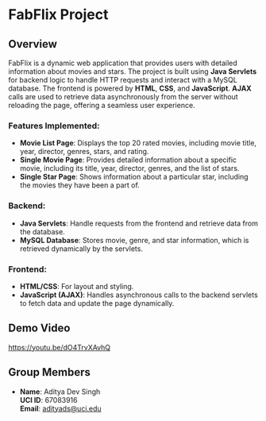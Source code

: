 # FabFlix Project

## Overview
FabFlix is a dynamic web application that provides users with detailed information about movies and stars. The project is built using **Java Servlets** for backend logic to handle HTTP requests and interact with a MySQL database. The frontend is powered by **HTML**, **CSS**, and **JavaScript**. **AJAX** calls are used to retrieve data asynchronously from the server without reloading the page, offering a seamless user experience.

### Features Implemented:
- **Movie List Page**: Displays the top 20 rated movies, including movie title, year, director, genres, stars, and rating.
- **Single Movie Page**: Provides detailed information about a specific movie, including its title, year, director, genres, and the list of stars.
- **Single Star Page**: Shows information about a particular star, including the movies they have been a part of.

### Backend:
- **Java Servlets**: Handle requests from the frontend and retrieve data from the database.
- **MySQL Database**: Stores movie, genre, and star information, which is retrieved dynamically by the servlets.

### Frontend:
- **HTML/CSS**: For layout and styling.
- **JavaScript (AJAX)**: Handles asynchronous calls to the backend servlets to fetch data and update the page dynamically.

## Demo Video
https://youtu.be/dO4TrvXAvhQ

## Group Members
- **Name**: Aditya Dev Singh  
  **UCI ID**: 67083916  
  **Email**: adityads@uci.edu  

